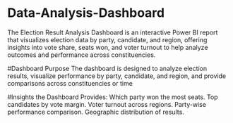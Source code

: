# Data-Analysis-Dashboard
The Election Result Analysis Dashboard is an interactive Power BI report that visualizes election data by party, candidate, and region, offering insights into vote share, seats won, and voter turnout to help analyze outcomes and performance across constituencies.


 #Dashboard Purpose
The dashboard is designed to analyze election results, visualize performance by party, candidate, and region, and provide comparisons across constituencies or time

#Insights the Dashboard Provides:
Which party won the most seats.
Top candidates by vote margin.
Voter turnout across regions.
Party-wise performance comparison.
Geographic distribution of results.
